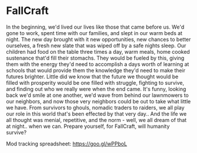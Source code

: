 # FallCraft
In the beginning, we'd lived our lives like those that came before us. We'd gone to work, spent time with our families, and slept in our warm beds at night. The new day brought with it new opportunities, new chances to better ourselves, a fresh new slate that was wiped off by a safe nights sleep. Our children had food on the table three times a day, warm meals, home cooked sustenance that'd fill their stomachs. They would be fueled by this, giving them with the energy they'd need to accomplish a days worth of learning at schools that would provide them the knowledge they'd need to make their futures brighter. Little did we know that the future we thought would be filled with prosperity would be one filled with struggle, fighting to survive, and finding out who we really were when the end came. It's funny, looking back we'd smile at one another, we'd wave from behind our lawnmowers to our neighbors, and now those very neighbors could be out to take what little we have. From survivors to ghouls, nomadic traders to raiders, we all play our role in this world that's been effected by that very day.. And the life we all thought was menial, repetitive, and the norm - well, we all dream of that at night.. when we can. Prepare yourself, for FallCraft, will humanity survive?

Mod tracking spreadsheet: https://goo.gl/wPPboL

